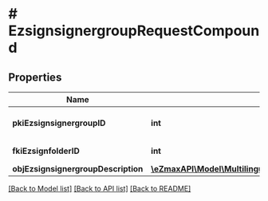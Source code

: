 # # EzsignsignergroupRequestCompound

## Properties

Name | Type | Description | Notes
------------ | ------------- | ------------- | -------------
**pkiEzsignsignergroupID** | **int** | The unique ID of the Ezsignsignergroup | [optional]
**fkiEzsignfolderID** | **int** | The unique ID of the Ezsignfolder |
**objEzsignsignergroupDescription** | [**\eZmaxAPI\Model\MultilingualEzsignsignergroupDescription**](MultilingualEzsignsignergroupDescription.md) |  |

[[Back to Model list]](../../README.md#models) [[Back to API list]](../../README.md#endpoints) [[Back to README]](../../README.md)
